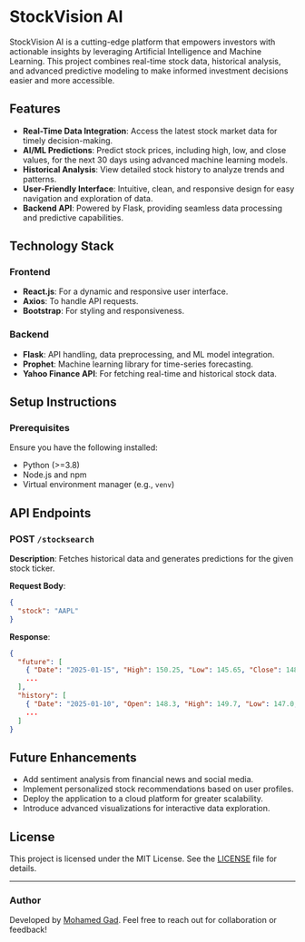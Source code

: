 # StockVision AI

StockVision AI is a cutting-edge platform that empowers investors with actionable insights by leveraging Artificial Intelligence and Machine Learning. This project combines real-time stock data, historical analysis, and advanced predictive modeling to make informed investment decisions easier and more accessible.

## Features

- **Real-Time Data Integration**: Access the latest stock market data for timely decision-making.
- **AI/ML Predictions**: Predict stock prices, including high, low, and close values, for the next 30 days using advanced machine learning models.
- **Historical Analysis**: View detailed stock history to analyze trends and patterns.
- **User-Friendly Interface**: Intuitive, clean, and responsive design for easy navigation and exploration of data.
- **Backend API**: Powered by Flask, providing seamless data processing and predictive capabilities.

## Technology Stack

### Frontend

- **React.js**: For a dynamic and responsive user interface.
- **Axios**: To handle API requests.
- **Bootstrap**: For styling and responsiveness.

### Backend

- **Flask**: API handling, data preprocessing, and ML model integration.
- **Prophet**: Machine learning library for time-series forecasting.
- **Yahoo Finance API**: For fetching real-time and historical stock data.

## Setup Instructions

### Prerequisites

Ensure you have the following installed:

- Python (>=3.8)
- Node.js and npm
- Virtual environment manager (e.g., `venv`)

## API Endpoints

### POST `/stocksearch`

**Description**: Fetches historical data and generates predictions for the given stock ticker.

**Request Body**:

```json
{
  "stock": "AAPL"
}
```

**Response**:

```json
{
  "future": [
    { "Date": "2025-01-15", "High": 150.25, "Low": 145.65, "Close": 148.32 },
    ...
  ],
  "history": [
    { "Date": "2025-01-10", "Open": 148.3, "High": 149.7, "Low": 147.0, "Close": 148.5, "Volume": 1000000 },
    ...
  ]
}
```

## Future Enhancements

- Add sentiment analysis from financial news and social media.
- Implement personalized stock recommendations based on user profiles.
- Deploy the application to a cloud platform for greater scalability.
- Introduce advanced visualizations for interactive data exploration.

## License

This project is licensed under the MIT License. See the [LICENSE](./LICENSE) file for details.

---

### Author

Developed by [Mohamed Gad](https://github.com/OldAlexhub/StockVisionAI.git). Feel free to reach out for collaboration or feedback!
